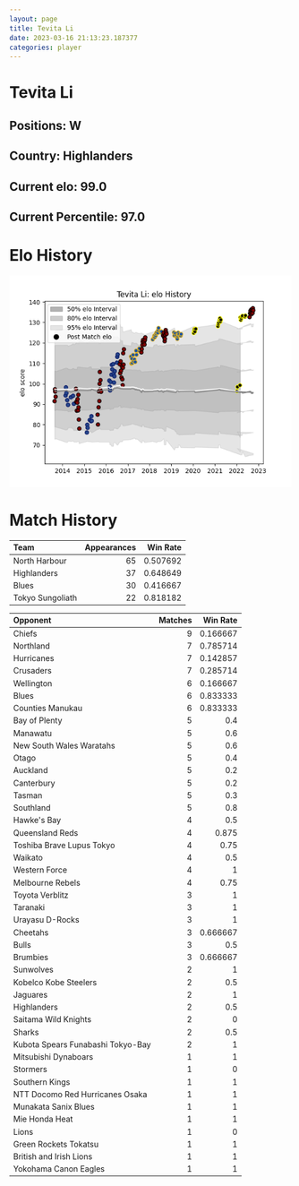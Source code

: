 ```yaml
---  
layout: page  
title: Tevita Li  
date: 2023-03-16 21:13:23.187377  
categories: player  
---
```

# Tevita Li

## Positions: W

## Country: Highlanders

## Current elo: 99.0

## Current Percentile: 97.0

# Elo History


![elo history](history_TevitaLi.png)
# Match History


| Team             |   Appearances |   Win Rate |
|:-----------------|--------------:|-----------:|
| North Harbour    |            65 |   0.507692 |
| Highlanders      |            37 |   0.648649 |
| Blues            |            30 |   0.416667 |
| Tokyo Sungoliath |            22 |   0.818182 |

| Opponent                          |   Matches |   Win Rate |
|:----------------------------------|----------:|-----------:|
| Chiefs                            |         9 |   0.166667 |
| Northland                         |         7 |   0.785714 |
| Hurricanes                        |         7 |   0.142857 |
| Crusaders                         |         7 |   0.285714 |
| Wellington                        |         6 |   0.166667 |
| Blues                             |         6 |   0.833333 |
| Counties Manukau                  |         6 |   0.833333 |
| Bay of Plenty                     |         5 |   0.4      |
| Manawatu                          |         5 |   0.6      |
| New South Wales Waratahs          |         5 |   0.6      |
| Otago                             |         5 |   0.4      |
| Auckland                          |         5 |   0.2      |
| Canterbury                        |         5 |   0.2      |
| Tasman                            |         5 |   0.3      |
| Southland                         |         5 |   0.8      |
| Hawke's Bay                       |         4 |   0.5      |
| Queensland Reds                   |         4 |   0.875    |
| Toshiba Brave Lupus Tokyo         |         4 |   0.75     |
| Waikato                           |         4 |   0.5      |
| Western Force                     |         4 |   1        |
| Melbourne Rebels                  |         4 |   0.75     |
| Toyota Verblitz                   |         3 |   1        |
| Taranaki                          |         3 |   1        |
| Urayasu D-Rocks                   |         3 |   1        |
| Cheetahs                          |         3 |   0.666667 |
| Bulls                             |         3 |   0.5      |
| Brumbies                          |         3 |   0.666667 |
| Sunwolves                         |         2 |   1        |
| Kobelco Kobe Steelers             |         2 |   0.5      |
| Jaguares                          |         2 |   1        |
| Highlanders                       |         2 |   0.5      |
| Saitama Wild Knights              |         2 |   0        |
| Sharks                            |         2 |   0.5      |
| Kubota Spears Funabashi Tokyo-Bay |         2 |   1        |
| Mitsubishi Dynaboars              |         1 |   1        |
| Stormers                          |         1 |   0        |
| Southern Kings                    |         1 |   1        |
| NTT Docomo Red Hurricanes Osaka   |         1 |   1        |
| Munakata Sanix Blues              |         1 |   1        |
| Mie Honda Heat                    |         1 |   1        |
| Lions                             |         1 |   0        |
| Green Rockets Tokatsu             |         1 |   1        |
| British and Irish Lions           |         1 |   1        |
| Yokohama Canon Eagles             |         1 |   1        |
